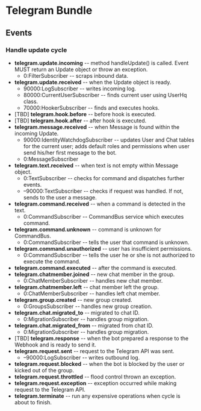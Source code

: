 # Telegram Bundle
## Events
### Handle update cycle
  * **telegram.update.incoming** -- method handleUpdate() is called. 
  Event MUST return an Update object or throw an exception.
    * 0:FilterSubscriber -- scraps inbound data.
  * **telegram.update.received** -- when the Update object is ready.
    * 90000:LogSubscriber -- writes incoming log.
    * 80000:CurrentUserSubscriber -- finds current user using 
    UserHq class.
    * 70000:HookerSubscriber -- finds and executes hooks.
  * [TBD] **telegram.hook.before** -- before hook is executed.
  * [TBD] **telegram.hook.after** -- after hook is executed.
  * **telegram.message.received** -- when Message is found within the incoming Update.
    * 90000:IdentityWatchdogSubscriber -- updates User and Chat tables for the current user;
    adds default roles and permissions when user send his/her first message to the bot.
    * 0:MessageSubscriber
  * **telegram.text.received** -- when text is not empty within Message object.
    * 0:TextSubscriber -- checks for command and dispatches further events.
    * –90000:TextSubscriber -- checks if request was handled. If not, sends to the user a message. 
  * **telegram.command.received** -- when a command is detected in the text.
    * 0:CommandSubscriber -- CommandBus service which executes command.
  * **telegram.command.unknown** -- command is unknown for CommandBus.
    * 0:CommandSubscriber -- tells the user that command is unknown.
  * **telegram.command.unauthorized** -- user has insufficient permissions.
    * 0:CommandSubscriber -- tells the user he or she is not authorized to execute the command.
  * **telegram.command.executed** -- after the command is executed.
  * **telegram.chatmember.joined** -- new chat member in the group.
    * 0:ChatMemberSubscriber -- handles new chat member.
  * **telegram.chatmember.left** -- chat member left the group.
    * 0:ChatMemberSubscriber -- handles left chat member.
  * **telegram.group.created** -- new group created.
    * 0:GroupsSubscriber -- handles new group creation.
  * **telegram.chat.migrated_to** -- migrated to chat ID.
    * 0:MigrationSubscriber -- handles group migration.
  * **telegram.chat.migrated_from** -- migrated from chat ID.
    * 0:MigrationSubscriber -- handles group migration.
  * [TBD] **telegram.response** -- when the bot prepared a response to the Webhook and is ready to send it.
  * **telegram.request.sent** -- request to the Telegram API was sent.
     * –90000:LogSubscriber -- writes outbound log.
  * **telegram.request.blocked** -- when the bot is blocked by the user or kicked out of the group.
  * **telegram.request.throttled** -- flood control thrown an exception.
  * **telegram.request.exception** -- exception occurred while making request to the Telegram API.
  * **telegram.terminate** -- run any expensive operations when cycle is about to finish.
    
    